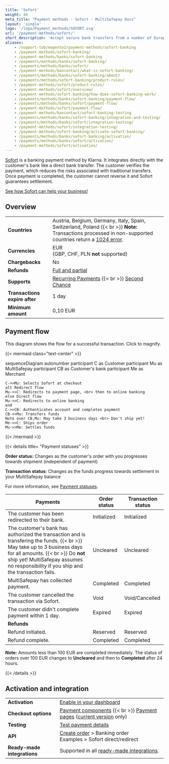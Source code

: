 ```yaml
---
title: 'Sofort'
weight: 40
meta_title: "Payment methods - Sofort - MultiSafepay Docs"
layout: 'single'
logo: '/logo/Payment_methods/SOFORT.svg' 
url: '/payment-methods/sofort/'
short_description: 'Accept secure bank transfers from a number of European countries.'
aliases:
    - /support-tab/magento2/payment-methods/sofort-banking
    - /payment-methods/sofort-banking/
    - /payment-methods/banks/sofort-banking
    - /payments/methods/banks/sofort-banking/
    - /payments/methods/banks/sofort/
    - /payment-methods/bancontact/what-is-sofort-banking/
    - /payments/methods/banks/sofort-banking/about/
    - /payments/methods/sofort-banking/product-rules/
    - /payment-methods/sofort/product-rules/
    - /payment-methods/sofort/overview/
    - /payment-methods/sofort-banking/how-does-sofort-banking-work/
    - /payments/methods/banks/sofort-banking/payment-flow/
    - /payments/methods/banks/sofort/payment-flow/
    - /payment-methods/sofort/payment-flow/
    - /payment-methods/bancontact/sofort-banking-testing
    - /payments/methods/banks/sofort-banking/integration-and-testing/
    - /payments/methods/banks/sofort/integration-testing/
    - /payment-methods/sofort/integration-testing/
    - /payment-methods/sofort-banking/activate-sofort-banking/
    - /payments/methods/banks/sofort-banking/activation/
    - /payments/methods/banks/sofort/activation/
    - /payment-methods/sofort/activation/
---
```

[Sofort](https://www.klarna.com/pay-now/) is a banking payment method by Klarna. It integrates directly with the customer's bank like a direct bank transfer. The customer verifies the payment, which reduces the risks associated with traditional transfers. Once payment is completed, the customer cannot reverse it and Sofort guarantees settlement.

[See how Sofort can help your business!](https://www.multisafepay.com/solutions/payment-methods/sofort)

## Overview

|   |   |  
|---|---|
| **Countries**  | Austria, Belgium, Germany, Italy, Spain, Switzerland, Poland {{< br >}} **Note:** Transactions processed in non-supported countries return a [1024 error](/errors/handling-errors/#error-1024-transaction-refused).  | 
| **Currencies**  | EUR <br> (GBP, CHF, PLN **not** supported) | 
| **Chargebacks**  | No | 
| **Refunds** | [Full and partial](/refunds/full-partial/)  |
| **Supports** | [Recurring Payments](/payments/recurring-payments/) {{< br >}} [Second Chance](/features/second-chance/) |
| **Transactions expire after** | 1 day |
| **Minimum amount** | 0,10 EUR |

## Payment flow

This diagram shows the flow for a successful transaction. Click to magnify.

{{< mermaid class="text-center" >}}

sequenceDiagram
    autonumber
    participant C as Customer
    participant Mu as MultiSafepay
    participant CB as Customer's bank
    participant Me as Merchant

    C->>Mu: Selects Sofort at checkout
    alt Redirect flow
    Mu->>C: Redirects to payment page, <br> then to online banking
    else Direct flow
    Mu->>C: Redirects to online banking
    end
    C->>CB: Authenticates account and completes payment
    CB->>Mu: Transfers funds 
    Note over CB,Mu: May take 3 business days <br> Don't ship yet!
    Me->>C: Ships order
    Mu->>Me: Settles funds

{{< /mermaid >}}
&nbsp;  

{{< details title= "Payment statuses" >}}

**Order status:** Changes as the customer's order with you progresses towards shipment (independent of payment)

**Transaction status:** Changes as the funds progress towards settlement in your MultiSafepay balance

For more information, see [Payment statuses](/account/payment-statuses/).

| Payments | Order status | Transaction status |
|---|---|---|
| The customer has been redirected to their bank. | Initialized | Initialized |
| The customer's bank has authorized the transaction and is transfering the funds.  {{< br >}} May take up to 3 business days for all amounts. {{< br >}} Do **not** ship yet! MultiSafepay assumes no responsibility if you ship and the transaction fails. | Uncleared | Uncleared |
| MultiSafepay has collected payment. | Completed | Completed |
| The customer cancelled the transaction via Sofort. | Void   | Void/Cancelled   |
| The customer didn't complete payment within 1 day. | Expired | Expired |
|**Refunds**|||
| Refund initiated. | Reserved | Reserved |
| Refund complete. | Completed | Completed |

**Note:** Amounts less than 100 EUR are completed immediately. The status of orders over 100 EUR changes to **Uncleared** and then to **Completed** after 24 hours.

{{< /details >}}

## Activation and integration

| | |
|---|---|
| **Activation** | [Enable in your dashboard](/payments/activating-payment-methods/#enable-in-dashboard) |
| **Checkout options** | [Payment components](/payment-components/) {{< br >}} [Payment pages](/payment-pages/) ([current version](/payment-pages/activation/) only) |
| **Testing** | [Test payment details](/testing/test-payment-details/#banking-methods) |
| **API** | [Create order](https://docs-api.multisafepay.com/reference/createorder) > Banking order <br> Examples > Sofort direct/redirect |
| **Ready-made integrations** | Supported in all [ready-made integrations](/integrations/ready-made/). |
